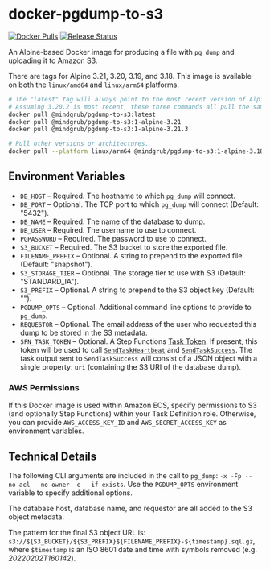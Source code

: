 # docker-pgdump-to-s3

[![Docker Pulls](https://img.shields.io/docker/pulls/mindgrub/pgdump-to-s3?logo=docker&logoColor=white)](https://hub.docker.com/r/mindgrub/pgdump-to-s3) [![Release Status](https://github.com/Mindgrub/docker-pgdump-to-s3/actions/workflows/release.yml/badge.svg)](https://github.com/Mindgrub/docker-pgdump-to-s3/actions/workflows/release.yml)

An Alpine-based Docker image for producing a file with `pg_dump` and uploading it to Amazon S3.

There are tags for Alpine 3.21, 3.20, 3.19, and 3.18. This image is available on both the `linux/amd64` and `linux/arm64` platforms.

```bash
# The "latest" tag will always point to the most recent version of Alpine.
# Assuming 3.20.2 is most recent, these three commands all pull the same image.
docker pull @mindgrub/pgdump-to-s3:latest
docker pull @mindgrub/pgdump-to-s3:1-alpine-3.21
docker pull @mindgrub/pgdump-to-s3:1-alpine-3.21.3

# Pull other versions or architectures.
docker pull --platform linux/arm64 @mindgrub/pgdump-to-s3:1-alpine-3.18
```

## Environment Variables

- `DB_HOST` – Required. The hostname to which `pg_dump` will connect.
- `DB_PORT` – Optional. The TCP port to which `pg_dump` will connect (Default: "5432").
- `DB_NAME` – Required. The name of the database to dump.
- `DB_USER` – Required. The username to use to connect.
- `PGPASSWORD` – Required. The password to use to connect.
- `S3_BUCKET` – Required. The S3 bucket to store the exported file.
- `FILENAME_PREFIX` – Optional. A string to prepend to the exported file (Default: "snapshot").
- `S3_STORAGE_TIER` – Optional. The storage tier to use with S3 (Default: "STANDARD_IA").
- `S3_PREFIX` – Optional. A string to prepend to the S3 object key (Default: "").
- `PGDUMP_OPTS` – Optional. Additional command line options to provide to `pg_dump`.
- `REQUESTOR` – Optional. The email address of the user who requested this dump to be stored in the S3 metadata.
- `SFN_TASK_TOKEN` – Optional. A Step Functions [Task Token](https://docs.aws.amazon.com/step-functions/latest/apireference/API_GetActivityTask.html#StepFunctions-GetActivityTask-response-taskToken). If present, this token will be used to call [`SendTaskHeartbeat`](https://docs.aws.amazon.com/step-functions/latest/apireference/API_SendTaskHeartbeat.html) and [`SendTaskSuccess`](https://docs.aws.amazon.com/step-functions/latest/apireference/API_SendTaskSuccess.html). The task output sent to `SendTaskSuccess` will consist of a JSON object with a single property: `uri` (containing the S3 URI of the database dump).

### AWS Permissions

If this Docker image is used within Amazon ECS, specify permissions to S3 (and optionally Step Functions) within your Task Definition role. Otherwise, you can provide `AWS_ACCESS_KEY_ID` and `AWS_SECRET_ACCESS_KEY` as environment variables.

## Technical Details

The following CLI arguments are included in the call to `pg_dump`: `-x -Fp --no-acl --no-owner -c --if-exists`. Use the `PGDUMP_OPTS` environment variable to specify additional options.

The database host, database name, and requestor are all added to the S3 object metadata.

The pattern for the final S3 object URL is: `s3://${S3_BUCKET}/${S3_PREFIX}${FILENAME_PREFIX}-${timestamp}.sql.gz`, where `$timestamp` is an ISO 8601 date and time with symbols removed (e.g. _20220202T160142_).
